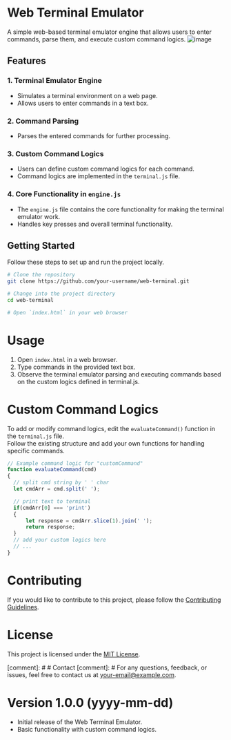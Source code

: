 # Web Terminal Emulator

A simple web-based terminal emulator engine that allows users to enter commands, parse them, and execute custom command logics.
![image](https://github.com/md-dev-hub/web-terminal/assets/79063001/bd6ad763-1abe-4e47-b9c4-4581f4babd6c)

## Features

### 1. Terminal Emulator Engine

- Simulates a terminal environment on a web page.
- Allows users to enter commands in a text box.

### 2. Command Parsing

- Parses the entered commands for further processing.

### 3. Custom Command Logics

- Users can define custom command logics for each command.
- Command logics are implemented in the `terminal.js` file.

### 4. Core Functionality in `engine.js`

- The `engine.js` file contains the core functionality for making the terminal emulator work.
- Handles key presses and overall terminal functionality.

## Getting Started

Follow these steps to set up and run the project locally.

```bash
# Clone the repository
git clone https://github.com/your-username/web-terminal.git

# Change into the project directory
cd web-terminal

# Open `index.html` in your web browser
```

# Usage
1. Open `index.html` in a web browser.
2. Type commands in the provided text box.
3. Observe the terminal emulator parsing and executing commands based on the custom logics defined in terminal.js.

# Custom Command Logics
To add or modify command logics, edit the `evaluateCommand()` function in the `terminal.js` file.  
Follow the existing structure and add your own functions for handling specific commands.

```javascript
// Example command logic for "customCommand"
function evaluateCommand(cmd)
{
  // split cmd string by ' ' char
  let cmdArr = cmd.split(' ');

  // print text to terminal
  if(cmdArr[0] === 'print')
  {
      let response = cmdArr.slice(1).join(' ');
      return response;
  }
  // add your custom logics here
  // ...
}
```

# Contributing
If you would like to contribute to this project, please follow the [Contributing Guidelines](#).

# License
This project is licensed under the [MIT License](https://github.com/md-dev-hub/web-terminal/tree/main?tab=MIT-1-ov-file#readme).

[comment]: # # Contact
[comment]: # For any questions, feedback, or issues, feel free to contact us at [your-email@example.com]().

# Version 1.0.0 (yyyy-mm-dd)
- Initial release of the Web Terminal Emulator.
- Basic functionality with custom command logics.






